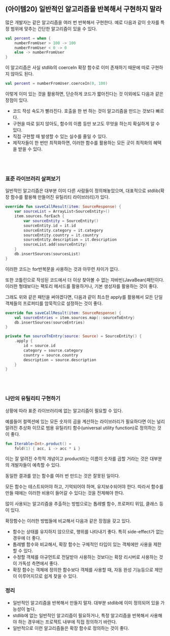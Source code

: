 ## (아이템20) 일반적인 알고리즘을 반복해서 구현하지 말라

많은 개발자는 같은 알고리즘을 여러 번 반복해서 구현한다. 예로 다음과 같이 숫자를 특정 범위에 맞추는 간단한 알고리즘이 있을 수 있다.

```kotlin
val percent = when {
	numberFromUser > 100 -> 100
	numberFromUser < 0 -> 0
	else -> numberFromUser
}
```

이 알고리즘은 사실 stdlib의 coerceIn 확장 함수로 이미 존재하기 때문에 따로 구현하지 않아도 된다.

```kotlin
val percent = numberFromUser.coerceIn(0, 100)
```

이렇게 이미 있는 것을 활용하면, 단순하게 코드가 짧아진다는 것 이외에도 다음과 같은 장점이 있다.

- 코드 작성 속도가 빨라진다. 호출을 한 번 하는 것이 알고리즘을 만드는 것보다 빠르다.
- 구현을 따로 읽지 않아도, 함수의 이름 등만 보고도 무엇을 하는지 확실하게 알 수 있다.
- 직접 구현할 때 발생할 수 있는 실수를 줄일 수 있다.
- 제작자들이 한 번만 최적화하면, 이러한 함수를 활용하는 모든 곳이 최적화의 혜택을 받을 수 있다.
</br>
</br>

### 표준 라이브러리 살펴보기

일반적인 알고리즘은 대부분 이미 다른 사람들이 정의해놓았으며, 대표적으로 stdlib(확장 함수를 활용해 만들어진 유틸리티 라이브러리)가 있다.

```kotlin
override fun saveCallResult(item: SourceResponse) {
	var sourceList = ArrayList<SourceEntity>()
	item.sources.forEach {
		var sourceEntity = SourceEntity()
		sourceEntity.id = it.id
		sourceEntity.category = it.category
		sourceEntity.country = it.country
		sourceEntity.description = it.description
		sourceList.add(sourceEntity)
	}
	db.insertSources(sourcesList)
}
```

이러한 코드는 for반복문을 사용하는 것과 아무런 차이가 없다.

또한 코틀린으로 작성된 코드에서 더 이상 찾아볼 수 없는 자바빈(JavaBean)패턴이다. 이러한 형태보다는 팩토리 메서드를 활용하거나, 기본 생성자를 활용하는 것이 좋다.

그래도 위와 같은 패턴을 써야겠다면, 다음과 같이 최소한 apply를 활용해서 모든 단일 객체들의 프로퍼티를 암묵적으로 설정하는 것이 좋다.

```kotlin
override fun saveCallResult(item: SourceResponse) {
	val sourceEntries = item.sources.map(::sourceToEntry)
	db.insertSources(sourceEntries)
}

private fun sourceTnEntry(source: Source) = SourceEntity() {
	.apply {
		id = source.id
		category = source.category
		country = source.country
		description = source.description
	}
}
```
</br>
</br>

### 나만의 유틸리티 구현하기

상황에 따라 표준 라이브러리에 없는 알고리즘이 필요할 수 있다.

예를들어 컬렉션에 있는 모든 숫자의 곱을 계산하는 라이브러리가 필요하다면 이는 널리 알려진 추상화 이므로 범용 유틸리티 함수(universal utility function)로 정의하는 것이 좋다.

```kotlin
fun Iterable<Int>.product() = 
	fold(1) { acc, i -> acc * i }
```

이는 잘 알려진 수학적 개념이고 product라는 이름이 숫자를 곱할 거라는 것은 대부분의 개발자들이 예측할 수 있다.

동일한 결과를 얻는 함수를 여러 번 만드는 것은 잘못된 일이다.

모든 함수는 테스트되어야 하고, 기억되어야 하며, 유지보수되어야 한다. 따라서 함수를 만들 때에는 이러한 비용이 들어갈 수 있다는 것을 전제해야 한다.

많이 사용되는 알고리즘을 추출하는 방법으로는 톱레벨 함수, 프로퍼티 위임, 클래스 등이 있다.

확장함수는 이러한 방법들에 비교해서 다음과 같은 장점을 갖고 있다.

- 함수는 상태를 유지하지 않으므로, 행위를 나타내기 좋다. 특히 side-effect가 없는 경우에 더 좋다.
- 톱레벨 함수와 비교해서, 확장 함수는 구체적인 타입이 있는 객체에만 사용을 제한할 수 있다.
- 수정할 객체를 아규먼트로 전달받아 사용하는 것보다는 확장 리시버로 사용하는 것이 가독성 측면에서 좋다.
- 확장 함수는 객체에 정의한 함수보다 객체를 사용할 때, 자동 완성 기능등으로 제안이 이루어지므로 쉽게 찾을 수 있다.

### 정리

- 일반적인 알고리즘을 반복해서 만들지 말자. 대부분 stdlib에 이미 정의되어 있을 가능성이 높다.
- stdlib에 없는 일반적인 알고리즘이 필요하거나, 특정 알고리즘을 반복해서 사용해야 하는 경우에는 프로젝트 내부에 직접 정의하기 바란다.
- 일반적으로 이런 알고리즘들은 확장 함수로 정의하는 것이 좋다.
